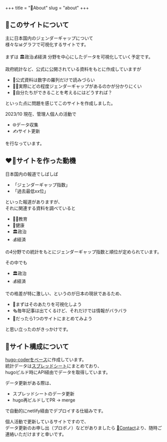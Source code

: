 +++
title = "🚪About"
slug = "about"
+++

## 📝このサイトについて
主に日本国内のジェンダーギャップについて  
様々な📊グラフで可視化するサイトです。  

まずは 🏛️政治💰経済 分野を中心にしたデータを可視化していく予定です。

政府統計など、公式に公開されている資料をもとに作成していますが

- 🤯公式資料は数字の羅列だけで読みづらい
- 😵‍💫実際にどの程度ジェンダーギャップがあるのかが分かりにくい
- 🤔自分たちができることを考えるにはどうすれば？

といった点に問題を感じてこのサイトを作成しました。

2023/10 現在、管理人個人の活動で
- 🌐データ収集
- ✍️サイト更新

を行なっています。

## ❤️‍🔥サイトを作った動機
日本国内の報道でしばしば  
- 「ジェンダーギャップ指数」
- 「過去最低xx位」

といった報道がありますが、  
それに関連する資料を調べていると  
- 🧑‍🏫教育  
- 🏥健康  
- 🏛️政治  
- 💰経済  

の4分野での統計をもとにジェンダーギャップ指数と順位が定められています。  

その中でも
- 🏛️政治  
- 💰経済  

での格差が特に激しい、というのが日本の現状であるため、
- 👀まずはそのあたりを可視化しよう
- 🗞️毎年記事は出てくるけど、それだけでは情報がバラバラ
- 📝だったら1つのサイトにまとめてみよう

と思い立ったのがきっかけです。

## 🔧サイト構成について
[hugo-coderをベース](https://github.com/stats-gender-gap-jp/stats-gender-gap-jp)に作成しています。  
統計データは[スプレッドシート](https://docs.google.com/spreadsheets/d/1t7u3Dr85o06OIvaO49LKOipf7ot3SjRVtyXtDI0XL6E/)にまとめており、  
hugoビルド時にAPI経由でデータを取得しています。

データ更新がある際は、
- スプレッドシートのデータ更新
- hugo再ビルドしてPR -> merge

で自動的にnetlify経由でデプロイする仕組みです。

個人活動で更新しているサイトですので、  
データ更新のお申し出（プロボノ）などがありましたら
[📮Contact](https://docs.google.com/forms/d/e/1FAIpQLSdv7u_pG63IgZkLBH09SmNOoJ9VfIWQhMM5j2K6denEe92D-Q/viewform)より、随時ご連絡いただけますと幸いです。


